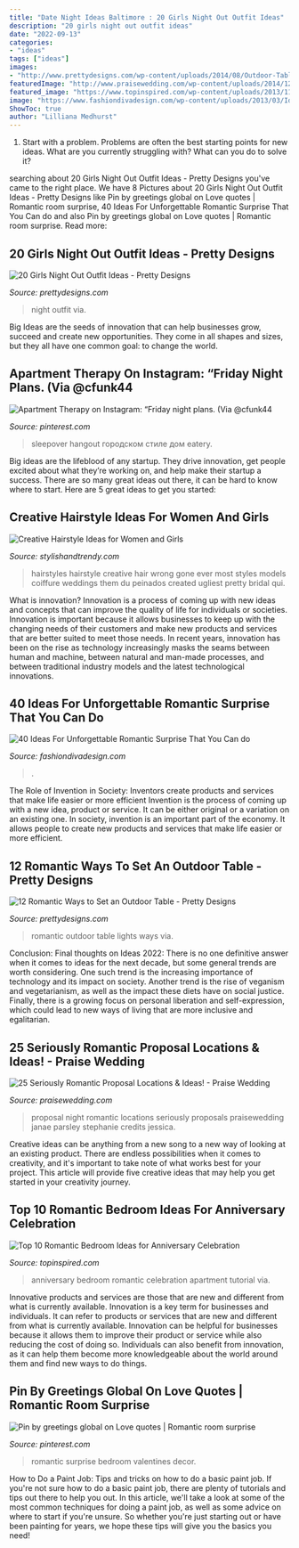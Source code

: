 ```yaml
---
title: "Date Night Ideas Baltimore : 20 Girls Night Out Outfit Ideas"
description: "20 girls night out outfit ideas"
date: "2022-09-13"
categories:
- "ideas"
tags: ["ideas"]
images:
- "http://www.prettydesigns.com/wp-content/uploads/2014/08/Outdoor-Table-Romantic-Lights.jpg"
featuredImage: "http://www.praisewedding.com/wp-content/uploads/2014/12/proposal2-night.jpg"
featured_image: "https://www.topinspired.com/wp-content/uploads/2013/11/491ad85d8d9664123fb577bd4df05843.jpg"
image: "https://www.fashiondivadesign.com/wp-content/uploads/2013/03/Ideas-For-Unforgettable-Romantic-Surprise-31.jpg"
ShowToc: true
author: "Lilliana Medhurst"
---
```



1. Start with a problem. Problems are often the best starting points for new ideas. What are you currently struggling with? What can you do to solve it? 

	

		
searching about 20 Girls Night Out Outfit Ideas - Pretty Designs you've came to the right place. We have 8 Pictures about 20 Girls Night Out Outfit Ideas - Pretty Designs like Pin by greetings global on Love quotes | Romantic room surprise, 40 Ideas For Unforgettable Romantic Surprise That You Can do and also Pin by greetings global on Love quotes | Romantic room surprise. Read more:
		
    
## 20 Girls Night Out Outfit Ideas - Pretty Designs

<img loading=lazy src="http://www.prettydesigns.com/wp-content/uploads/2015/09/20-girls-night-out-outfit-ideas13.jpg" onerror="this.onerror=null;this.src='https://tse3.mm.bing.net/th?id=OIP.rC3VmS2Bjcmu6NIu55275QHaLH&amp;pid=15.1';" alt="20 Girls Night Out Outfit Ideas - Pretty Designs">

_Source: prettydesigns.com_

>night outfit via. 

	

Big Ideas are the seeds of innovation that can help businesses grow, succeed and create new opportunities. They come in all shapes and sizes, but they all have one common goal: to change the world.

    
## Apartment Therapy On Instagram: “Friday Night Plans. (Via @cfunk44

<img loading=lazy src="https://i.pinimg.com/736x/6e/da/19/6eda190915ba22802556e39a092c674e.jpg" onerror="this.onerror=null;this.src='https://tse3.mm.bing.net/th?id=OIP.tnDUMqgBB7tzcFaKqtVz_AHaJF&amp;pid=15.1';" alt="Apartment Therapy on Instagram: “Friday night plans. (Via @cfunk44">

_Source: pinterest.com_

>sleepover hangout городском стиле дом eatery. 

	

Big ideas are the lifeblood of any startup. They drive innovation, get people excited about what they’re working on, and help make their startup a success. There are so many great ideas out there, it can be hard to know where to start. Here are 5 great ideas to get you started: 

    
## Creative Hairstyle Ideas For Women And Girls

<img loading=lazy src="http://www.stylishandtrendy.com/wp-content/uploads/2015/04/creative-hairstyle-15.jpg" onerror="this.onerror=null;this.src='https://tse1.mm.bing.net/th?id=OIP.qgG0WFipf7SDrEvLGVb5uwHaJ3&amp;pid=15.1';" alt="Creative Hairstyle Ideas for Women and Girls">

_Source: stylishandtrendy.com_

>hairstyles hairstyle creative hair wrong gone ever most styles models coiffure weddings them du peinados created ugliest pretty bridal qui. 

	

What is innovation?
Innovation is a process of coming up with new ideas and concepts that can improve the quality of life for individuals or societies. Innovation is important because it allows businesses to keep up with the changing needs of their customers and make new products and services that are better suited to meet those needs. In recent years, innovation has been on the rise as technology increasingly masks the seams between human and machine, between natural and man-made processes, and between traditional industry models and the latest technological innovations.

    
## 40 Ideas For Unforgettable Romantic Surprise That You Can Do

<img loading=lazy src="https://www.fashiondivadesign.com/wp-content/uploads/2013/03/Ideas-For-Unforgettable-Romantic-Surprise-31.jpg" onerror="this.onerror=null;this.src='https://tse1.mm.bing.net/th?id=OIP.tu9m1fLqDO3mwJ1bd3ps1gHaFP&amp;pid=15.1';" alt="40 Ideas For Unforgettable Romantic Surprise That You Can do">

_Source: fashiondivadesign.com_

>. 

	

The Role of Invention in Society: Inventors create products and services that make life easier or more efficient
Invention is the process of coming up with a new idea, product or service. It can be either original or a variation on an existing one. In society, invention is an important part of the economy. It allows people to create new products and services that make life easier or more efficient.

    
## 12 Romantic Ways To Set An Outdoor Table - Pretty Designs

<img loading=lazy src="http://www.prettydesigns.com/wp-content/uploads/2014/08/Outdoor-Table-Romantic-Lights.jpg" onerror="this.onerror=null;this.src='https://tse2.mm.bing.net/th?id=OIP.bcbK-tCYDFnCeBoZ0Ei5OQHaLJ&amp;pid=15.1';" alt="12 Romantic Ways to Set an Outdoor Table - Pretty Designs">

_Source: prettydesigns.com_

>romantic outdoor table lights ways via. 

	

Conclusion:
Final thoughts on Ideas 2022:
There is no one definitive answer when it comes to ideas for the next decade, but some general trends are worth considering. One such trend is the increasing importance of technology and its impact on society. Another trend is the rise of veganism and vegetarianism, as well as the impact these diets have on social justice. Finally, there is a growing focus on personal liberation and self-expression, which could lead to new ways of living that are more inclusive and egalitarian.

    
## 25 Seriously Romantic Proposal Locations &amp; Ideas! - Praise Wedding

<img loading=lazy src="http://www.praisewedding.com/wp-content/uploads/2014/12/proposal2-night.jpg" onerror="this.onerror=null;this.src='https://tse2.mm.bing.net/th?id=OIP.KFiKXkEYZByPdDxIgiP2YwHaPV&amp;pid=15.1';" alt="25 Seriously Romantic Proposal Locations &amp; Ideas! - Praise Wedding">

_Source: praisewedding.com_

>proposal night romantic locations seriously proposals praisewedding janae parsley stephanie credits jessica. 

	

Creative ideas can be anything from a new song to a new way of looking at an existing product. There are endless possibilities when it comes to creativity, and it's important to take note of what works best for your project. This article will provide five creative ideas that may help you get started in your creativity journey.

    
## Top 10 Romantic Bedroom Ideas For Anniversary Celebration

<img loading=lazy src="https://www.topinspired.com/wp-content/uploads/2013/11/491ad85d8d9664123fb577bd4df05843.jpg" onerror="this.onerror=null;this.src='https://tse4.mm.bing.net/th?id=OIP.boQ2cyQXAX62LFbe1VCUugHaJ3&amp;pid=15.1';" alt="Top 10 Romantic Bedroom Ideas for Anniversary Celebration">

_Source: topinspired.com_

>anniversary bedroom romantic celebration apartment tutorial via. 

	

Innovative products and services are those that are new and different from what is currently available.
Innovation is a key term for businesses and individuals. It can refer to products or services that are new and different from what is currently available. Innovation can be helpful for businesses because it allows them to improve their product or service while also reducing the cost of doing so. Individuals can also benefit from innovation, as it can help them become more knowledgeable about the world around them and find new ways to do things.

    
## Pin By Greetings Global On Love Quotes | Romantic Room Surprise

<img loading=lazy src="https://i.pinimg.com/736x/62/21/0b/62210b94756d07ca6db0632114562c6c.jpg" onerror="this.onerror=null;this.src='https://tse3.mm.bing.net/th?id=OIP.DwSU6bQGhauv90AfV-vz3AHaJN&amp;pid=15.1';" alt="Pin by greetings global on Love quotes | Romantic room surprise">

_Source: pinterest.com_

>romantic surprise bedroom valentines decor. 

	

How to Do a Paint Job: Tips and tricks on how to do a basic paint job.
If you're not sure how to do a basic paint job, there are plenty of tutorials and tips out there to help you out. In this article, we'll take a look at some of the most common techniques for doing a paint job, as well as some advice on where to start if you're unsure. So whether you're just starting out or have been painting for years, we hope these tips will give you the basics you need!


